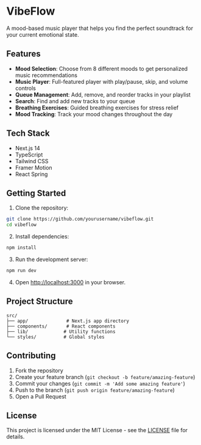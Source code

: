 # VibeFlow

A mood-based music player that helps you find the perfect soundtrack for your current emotional state.

## Features

- **Mood Selection**: Choose from 8 different moods to get personalized music recommendations
- **Music Player**: Full-featured player with play/pause, skip, and volume controls
- **Queue Management**: Add, remove, and reorder tracks in your playlist
- **Search**: Find and add new tracks to your queue
- **Breathing Exercises**: Guided breathing exercises for stress relief
- **Mood Tracking**: Track your mood changes throughout the day

## Tech Stack

- Next.js 14
- TypeScript
- Tailwind CSS
- Framer Motion
- React Spring

## Getting Started

1. Clone the repository:
```bash
git clone https://github.com/yourusername/vibeflow.git
cd vibeflow
```

2. Install dependencies:
```bash
npm install
```

3. Run the development server:
```bash
npm run dev
```

4. Open [http://localhost:3000](http://localhost:3000) in your browser.

## Project Structure

```
src/
├── app/              # Next.js app directory
├── components/       # React components
├── lib/             # Utility functions
└── styles/          # Global styles
```

## Contributing

1. Fork the repository
2. Create your feature branch (`git checkout -b feature/amazing-feature`)
3. Commit your changes (`git commit -m 'Add some amazing feature'`)
4. Push to the branch (`git push origin feature/amazing-feature`)
5. Open a Pull Request

## License

This project is licensed under the MIT License - see the [LICENSE](LICENSE) file for details. 